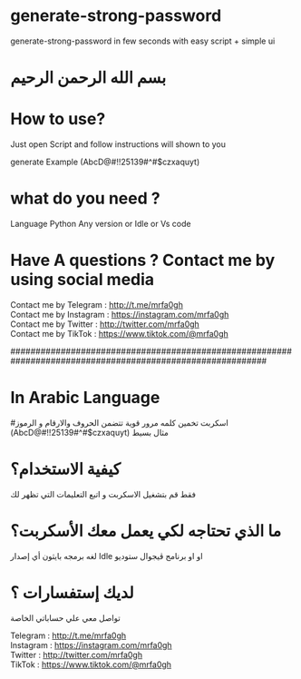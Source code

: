 # generate-strong-password
generate-strong-password in few seconds with easy script + simple ui
# بسم الله الرحمن الرحيم


# How to use?
 Just open Script and follow instructions will shown to you

generate Example (AbcD@#$!!25139%$#^#$czxaquyt) 


# what do you need ?
Language Python Any version or Idle or Vs code 


# Have A questions ? Contact me by using social media

Contact me by Telegram  : http://t.me/mrfa0gh<br>
Contact me by Instagram : https://instagram.com/mrfa0gh<br>
Contact me by Twitter   : http://twitter.com/mrfa0gh<br>
Contact me by TikTok   : https://www.tiktok.com/@mrfa0gh<br>


###########################################################################################################


# In Arabic Language

#اسكربت تخمين كلمه مرور قوية
تتضمن الحروف والارقام و الرموز 
(AbcD@#$!!25139%$#^#$czxaquyt) مثال بسيط 


# كيفية الاستخدام؟

فقط قم بتشغيل الاسكربت و اتبع التعليمات التي تظهر لك

# ما الذي تحتاجه لكي يعمل معك الأسكربت؟

لغه برمجه بايثون أي إصدار 
Idle او
او برنامج ڤيجوال ستوديو

# لديك إستفسارات ؟

تواصل معي علي حساباتي الخاصة

Telegram  : http://t.me/mrfa0gh<br>
Instagram : https://instagram.com/mrfa0gh<br>
Twitter   : http://twitter.com/mrfa0gh<br>
TikTok    : https://www.tiktok.com/@mrfa0gh<br>
